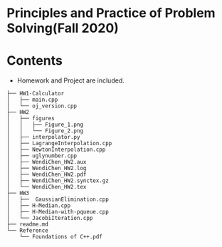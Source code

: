 # Principles and Practice of Problem Solving(Fall 2020)

# Contents

- Homework and Project are included.

```
├── HW1-Calculator
│   ├── main.cpp
│   └── oj_version.cpp
├── HW2
│   ├── figures
│   │   ├── Figure_1.png
│   │   └── Figure_2.png
│   ├── interpolator.py
│   ├── LagrangeInterpolation.cpp
│   ├── NewtonInterpolation.cpp
│   ├── uglynumber.cpp
│   ├── WendiChen_HW2.aux
│   ├── WendiChen_HW2.log
│   ├── WendiChen_HW2.pdf
│   ├── WendiChen_HW2.synctex.gz
│   └── WendiChen_HW2.tex
├── HW3
│   ├──  GaussianElimination.cpp
│   ├── H-Median.cpp
│   ├── H-Median-with-pqueue.cpp
│   └── JacobiIteration.cpp
├── readme.md
└── Reference
    └── Foundations of C++.pdf

```